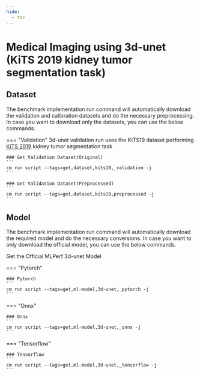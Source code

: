 ```yaml
---
hide:
  - toc
---
```


# Medical Imaging using 3d-unet (KiTS 2019 kidney tumor segmentation task)

## Dataset

The benchmark implementation run command will automatically download the validation and calibration datasets and do the necessary preprocessing. In case you want to download only the datasets, you can use the below commands.

=== "Validation"
    3d-unet validation run uses the KiTS19 dataset performing [KiTS 2019](https://kits19.grand-challenge.org/) kidney tumor segmentation task

    ### Get Validation Dataset(Original)
    ```
    cm run script --tags=get,dataset,kits19,_validation -j
    ```

    ### Get Validation Dataset(Preprocessed)
    ```
    cm run script --tags=get,dataset,kits19,preprocessed -j
    ```

## Model
The benchmark implementation run command will automatically download the required model and do the necessary conversions. In case you want to only download the official model, you can use the below commands.

Get the Official MLPerf 3d-unet Model

=== "Pytorch"

    ### Pytorch
    ```
    cm run script --tags=get,ml-model,3d-unet,_pytorch -j
    ```
=== "Onnx"

    ### Onnx
    ```
    cm run script --tags=get,ml-model,3d-unet,_onnx -j
    ```
=== "Tensorflow"

    ### Tensorflow
    ```
    cm run script --tags=get,ml-model,3d-unet,_tensorflow -j
    ```

